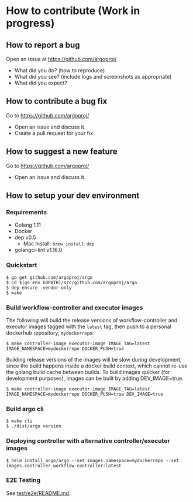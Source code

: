 # How to contribute (Work in progress)

## How to report a bug

Open an issue at https://github.com/argoproj/

- What did you do? (how to reproduce)
- What did you see? (include logs and screenshots as appropriate)
- What did you expect?

## How to contribute a bug fix

Go to https://github.com/argoproj/

- Open an issue and discuss it.
- Create a pull request for your fix.

## How to suggest a new feature

Go to https://github.com/argoproj/

- Open an issue and discuss it.

## How to setup your dev environment

### Requirements

- Golang 1.11
- Docker
- dep v0.5
  - Mac Install: `brew install dep`
- golangci-lint v1.16.0

### Quickstart

```
$ go get github.com/argoproj/argo
$ cd $(go env GOPATH)/src/github.com/argoproj/argo
$ dep ensure -vendor-only
$ make
```

### Build workflow-controller and executor images

The following will build the release versions of workflow-controller and
executor images tagged with the `latest` tag, then push to a personal dockerhub
repository, `mydockerrepo`:

```
$ make controller-image executor-image IMAGE_TAG=latest IMAGE_NAMESPACE=mydockerrepo DOCKER_PUSH=true
```

Building release versions of the images will be slow during development, since
the build happens inside a docker build context, which cannot re-use the golang
build cache between builds. To build images quicker (for development purposes),
images can be built by adding DEV_IMAGE=true.

```
$ make controller-image executor-image IMAGE_TAG=latest IMAGE_NAMESPACE=mydockerrepo DOCKER_PUSH=true DEV_IMAGE=true
```

### Build argo cli

```
$ make cli
$ ./dist/argo version
```

### Deploying controller with alternative controller/executor images

```
$ helm install argo/argo --set images.namespace=mydockerrepo --set
images.controller workflow-controller:latest
```

### E2E Testing

See [test/e2e/README.md](../test/e2e/README.md).
